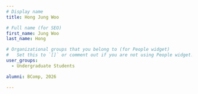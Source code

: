 ```yaml
---
# Display name
title: Hong Jung Woo

# Full name (for SEO)
first_name: Jung Woo
last_name: Hong

# Organizational groups that you belong to (for People widget)
#   Set this to `[]` or comment out if you are not using People widget.
user_groups:
  - Undergraduate Students

alumni: BComp, 2026

---
```

